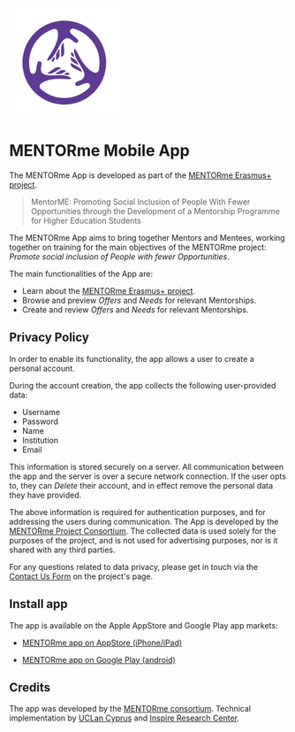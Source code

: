 <img src="store/images/MENTORme_icon_512x512.png" alt="MENTORme logo" width="200">

# MENTORme Mobile App

The MENTORme App is developed as part of the [MENTORme Erasmus+ project](https://mentorme-programme.eu/).

> MentorME: Promoting Social Inclusion of People With Fewer Opportunities through the Development of
> a Mentorship Programme for Higher Education Students

The MENTORme App aims to bring together Mentors and Mentees, working together on training for the
main objectives of the MENTORme project: _Promote social inclusion of People with fewer Opportunities_.

The main functionalities of the App are:
- Learn about the [MENTORme Erasmus+ project](https://mentorme-programme.eu/).
- Browse and preview _Offers_ and _Needs_ for relevant Mentorships.
- Create and review _Offers_ and _Needs_ for relevant Mentorships.

## Privacy Policy

In order to enable its functionality, the app allows a user to create a personal account.

During the account creation, the app collects the following user-provided data:
- Username
- Password
- Name
- Institution
- Email

This information is stored securely on a server. All communication between the app and the server
is over a secure network connection.
If the user opts to, they can _Delete_ their account, and in effect remove the personal data they
have provided.

The above information is required for authentication purposes, and for addressing the users during
communication.
The App is developed by the [MENTORme Project Consortium](https://mentorme-programme.eu/).
The collected data is used solely for the purposes of the project, and is not used for advertising
purposes, nor is it shared with any third parties.

For any questions related to data privacy, please get in touch via the
[Contact Us Form](https://mentorme-programme.eu/contact-us) on the project's page.

## Install app

The app is available on the Apple AppStore and Google Play app markets:

- [MENTORme app on AppStore (iPhone/iPad)](https://apps.apple.com/app/mentorme/id1631526529)

- [MENTORme app on Google Play (android)](https://play.google.com/store/apps/details?id=org.inspire.mentorme.mentormeapp)

## Credits

The app was developed by the [MENTORme consortium](https://mentorme-programme.eu/). Technical implementation by [UCLan Cyprus](https://www.uclancyprus.ac.cy/) and [Inspire Research Center](http://inspirecenter.org/).
